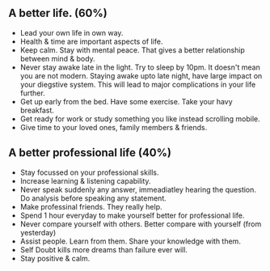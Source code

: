 ## A better life. (60%)
* Lead your own life in own way.
* Health & time are important aspects of life.
* Keep calm. Stay with mental peace. That gives a better relationship between mind & body.
* Never stay awake late in the light. Try to sleep by 10pm. It doesn't mean you are not modern. Staying awake upto late night, have large impact on your diegstive system. This will lead to major complications in your life further.
* Get up early from the bed. Have some exercise. Take your havy breakfast.
* Get ready for work or study something you like instead scrolling mobile.
* Give time to your loved ones, family members & friends.

## A better professional life (40%)
* Stay focussed on your professional skills.
* Increase learning & listening capability.
* Never speak suddenly any answer, immeadiatley hearing the question. Do analysis before speaking any statement.
* Make professinal friends. They really help.
* Spend 1 hour everyday to make yourself better for professional life.
* Never compare yourself with others. Better compare with yourself (from yesterday)
* Assist people. Learn from them. Share your knowledge with them.
* Self Doubt kills more dreams than failure ever will.
* Stay positive & calm.
